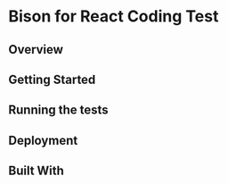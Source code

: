 # Bison for React Coding Test

## Overview
<!-- write a short overview of this repo-->

## Getting Started
<!-- write a short getting started guide for this repo -->

## Running the tests
<!-- write a short guide on how to run the tests for this repo -->

## Deployment
<!-- write a short guide on how to deploy this repo -->


## Built With
<!-- write a list of technologies used in this repo -->

